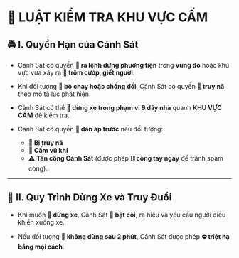 # 🚧 **LUẬT KIỂM TRA KHU VỰC CẤM**  

## 🚔 **I. Quyền Hạn của Cảnh Sát**  

- Cảnh Sát có quyền **🛑 ra lệnh dừng phương tiện** trong **vùng đỏ** hoặc khu vực vừa xảy ra **🔫 trộm cướp, giết người**.  

- Khi đối tượng **🚷 bỏ chạy hoặc chống đối**, Cảnh Sát có quyền **📜 truy nã** theo mô tả lúc phát hiện.  

- Cảnh Sát có thể **🚓 dừng xe trong phạm vi 9 dãy nhà** quanh **KHU VỰC CẤM** để kiểm tra.  

- Cảnh Sát có quyền **🚨 đàn áp trước** nếu đối tượng:  
  - **🛑 Bị truy nã**  
  - **🔫 Cầm vũ khí**  
  - **⚠️ Tấn công Cảnh Sát** (được phép **⛓️ còng tay ngay** để tránh spam còng).  

---

## 🚦 **II. Quy Trình Dừng Xe và Truy Đuổi**  

- Khi muốn **🚗 dừng xe**, Cảnh Sát **🚨 bật còi**, ra hiệu và yêu cầu người điều khiển xuống xe.  

- Nếu đối tượng **🚷 không dừng sau 2 phút**, Cảnh Sát được phép **⛔ triệt hạ bằng mọi cách**.  
